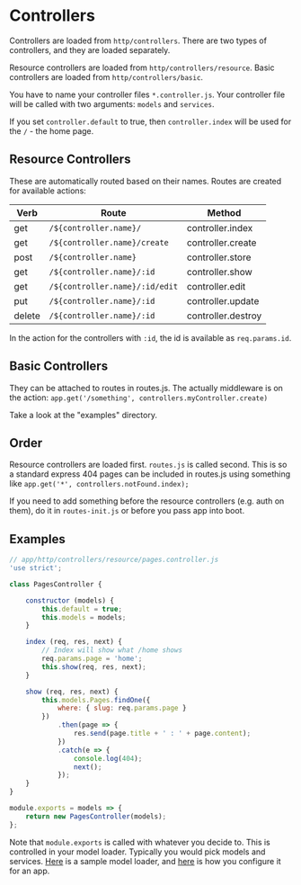 # Controllers

Controllers are loaded from `http/controllers`. There are two types of controllers, and they are loaded separately.

Resource controllers are loaded from `http/controllers/resource`. Basic controllers are loaded from `http/controllers/basic`.

You have to name your controller files `*.controller.js`. Your controller file will be called with two arguments: `models` and
`services`.

If you set `controller.default` to true, then `controller.index` will be used for the `/` - the home page.

## Resource Controllers

These are automatically routed based on their names. Routes are created for available actions:

| Verb   | Route                                                 | Method                |
|--------|-------------------------------------------------------|-----------------------|
| get    | `/${controller.name}/`                                | controller.index      |
| get    | `/${controller.name}/create`                          | controller.create     |
| post   | `/${controller.name}`                                 | controller.store      |
| get    | `/${controller.name}/:id`                             | controller.show       |
| get    | `/${controller.name}/:id/edit`                        | controller.edit       |
| put    | `/${controller.name}/:id`                             | controller.update     |
| delete | `/${controller.name}/:id`                             | controller.destroy    |

In the action for the controllers with `:id`, the id is available as `req.params.id`.

## Basic Controllers

They can be attached to routes in routes.js. The actually middleware is on the action: `app.get('/something', controllers.myController.create)`

Take a look at the "examples" directory.

## Order

Resource controllers are loaded first. `routes.js` is called second. This is so a standard express 404 pages can be included
in routes.js using something like `app.get('*', controllers.notFound.index);`

If you need to add something before the resource controllers (e.g. auth on them), do it in `routes-init.js` or before you
pass app into boot.

## Examples

```javascript
// app/http/controllers/resource/pages.controller.js
'use strict';

class PagesController {

    constructor (models) {
        this.default = true;
        this.models = models;
    }

    index (req, res, next) {
        // Index will show what /home shows
        req.params.page = 'home';
        this.show(req, res, next);
    }

    show (req, res, next) {
        this.models.Pages.findOne({
            where: { slug: req.params.page }
        })
            .then(page => {
                res.send(page.title + ' : ' + page.content);
            })
            .catch(e => {
                console.log(404);
                next();
            });
    }
}

module.exports = models => {
    return new PagesController(models);
};
```

Note that `module.exports` is called with whatever you decide to. This is controlled in your model loader. Typically you
would pick models and services. [Here](https://github.com/pajtai/mvc-express/blob/master/models/sequelize.js) is a sample model loader, and [here](https://github.com/pajtai/mvc-express/blob/master/examples/sequelize/app/index.js#L5) is how you configure it for an app.
